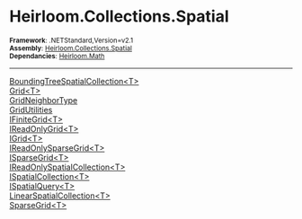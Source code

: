 # Heirloom.Collections.Spatial

<small>**Framework**: .NETStandard,Version=v2.1</small>  
<small>**Assembly**: [Heirloom.Collections.Spatial](../heirloom.collections.spatial/heirloom.collections.spatial.md)</small>  
<small>**Dependancies**: [Heirloom.Math](../Heirloom.Math/Heirloom.Math.md)</small>  

--------------------------------------------------------------------------------

[BoundingTreeSpatialCollection\<T>](heirloom.collections.spatial.boundingtreespatialcollection[t].md)  
[Grid\<T>](heirloom.collections.spatial.grid[t].md)  
[GridNeighborType](heirloom.collections.spatial.gridneighbortype.md)  
[GridUtilities](heirloom.collections.spatial.gridutilities.md)  
[IFiniteGrid\<T>](heirloom.collections.spatial.ifinitegrid[t].md)  
[IReadOnlyGrid\<T>](heirloom.collections.spatial.ireadonlygrid[t].md)  
[IGrid\<T>](heirloom.collections.spatial.igrid[t].md)  
[IReadOnlySparseGrid\<T>](heirloom.collections.spatial.ireadonlysparsegrid[t].md)  
[ISparseGrid\<T>](heirloom.collections.spatial.isparsegrid[t].md)  
[IReadOnlySpatialCollection\<T>](heirloom.collections.spatial.ireadonlyspatialcollection[t].md)  
[ISpatialCollection\<T>](heirloom.collections.spatial.ispatialcollection[t].md)  
[ISpatialQuery\<T>](heirloom.collections.spatial.ispatialquery[t].md)  
[LinearSpatialCollection\<T>](heirloom.collections.spatial.linearspatialcollection[t].md)  
[SparseGrid\<T>](heirloom.collections.spatial.sparsegrid[t].md)  

